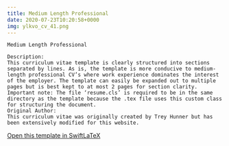 ```yaml
---
title: Medium Length Professional
date: 2020-07-23T10:20:58+0000
img: ylkvo_cv_41.png
---
```

```
Medium Length Professional

Description:
This curriculum vitae template is clearly structured into sections separated by lines. As is, the template is more conducive to medium-length professional CV’s where work experience dominates the interest of the employer. The template can easily be expanded out to multiple pages but is best kept to at most 2 pages for section clarity.
Important note: The file ‘resume.cls’ is required to be in the same directory as the template because the .tex file uses this custom class for structuring the document.
Original Author:
This curriculum vitae was originally created by Trey Hunner but has been extensively modified for this website.
```
[Open this template in SwiftLaTeX](https://www.swiftlatex.com/project.html?import=https://swiftlatex.github.io/LaTeXBoilerPlate/zips/qharm_cv_4.zip)
